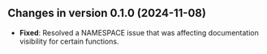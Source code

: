 ## Changes in version 0.1.0 (2024-11-08)

- **Fixed**: Resolved a NAMESPACE issue that was affecting documentation visibility for certain functions.
